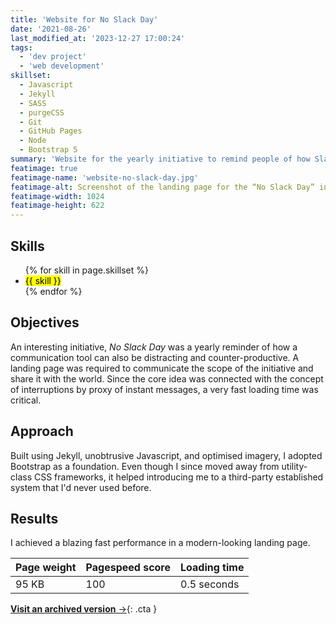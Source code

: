 ```yaml
---
title: 'Website for No Slack Day'
date: '2021-08-26'
last_modified_at: '2023-12-27 17:00:24'
tags:
  - 'dev project'
  - 'web development'
skillset:
  - Javascript
  - Jekyll
  - SASS
  - purgeCSS
  - Git
  - GitHub Pages
  - Node
  - Bootstrap 5
summary: 'Website for the yearly initiative to remind people of how Slack can also be distracting and counter-productive.'
featimage: true
featimage-name: 'website-no-slack-day.jpg'
featimage-alt: Screenshot of the landing page for the “No Slack Day” initiative
featimage-width: 1024
featimage-height: 622
---
```

## Skills

<ul class="list-inline">
  {% for skill in page.skillset %}
  <li><mark>{{ skill }}</mark></li>
  {% endfor %}
</ul>

## Objectives

An interesting initiative, _No Slack Day_ was a yearly reminder of how a communication tool can also be distracting and counter-productive. A landing page was required to communicate the scope of the initiative and share it with the world. Since the core idea was connected with the concept of interruptions by proxy of instant messages, a very fast loading time was critical.

## Approach

Built using Jekyll, unobtrusive Javascript, and optimised imagery, I adopted Bootstrap as a foundation. Even though I since moved away from utility-class CSS frameworks, it helped introducing me to a third-party established system that I'd never used before.

## Results

I achieved a blazing fast performance in a modern-looking landing page.

| Page weight | Pagespeed score | Loading time |
| ----------- | --------------- | ------------ |
| 95 KB       | 100             | 0.5 seconds  |

[**Visit an archived version**&nbsp;&rarr;](https://archive.is/20210809134101/https://www.noslackday.org/){: .cta }